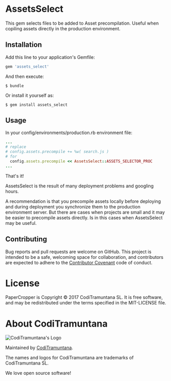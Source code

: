 # AssetsSelect

This gem selects files to be added to Asset precompilation. Useful when copiling
assets directly in the production environment.

## Installation

Add this line to your application's Gemfile:

```ruby
gem 'assets_select'
```

And then execute:

    $ bundle

Or install it yourself as:

    $ gem install assets_select

## Usage

In your config/environments/production.rb environment file:
```ruby
...
# replace
# config.assets.precompile += %w( search.js )
# for
  config.assets.precompile << AssetsSelect::ASSETS_SELECTOR_PROC
...
```
That's it!

AssetsSelect is the result of many deployment problems and googling hours.

A recommendation is that you precompile assets locally before deploying and during deployment
you synchronize them to the production environment server.
But there are cases when projects are small and it may be easier to precompile assets directly.
Is in this cases when AssetsSelect may be useful.

## Contributing

Bug reports and pull requests are welcome on GitHub. This project is intended to be a safe, welcoming space for collaboration, and contributors are expected to adhere to the [Contributor Covenant](http://contributor-covenant.org) code of conduct.


# License

PaperCropper is Copyright © 2017 CodiTramuntana SL. It is free software, and may be redistributed under the terms specified in the MIT-LICENSE file.

# About CodiTramuntana

![CodiTramuntana's Logo](https://avatars0.githubusercontent.com/u/27996979?v=3&u=b0256e23ae7b2f237e3d1b5f2b2abdfe3092b24c&s=400)

Maintained by [CodiTramuntana](http://www.coditramuntana.com).

The names and logos for CodiTramuntana are trademarks of CodiTramuntana SL.

We love open source software!

